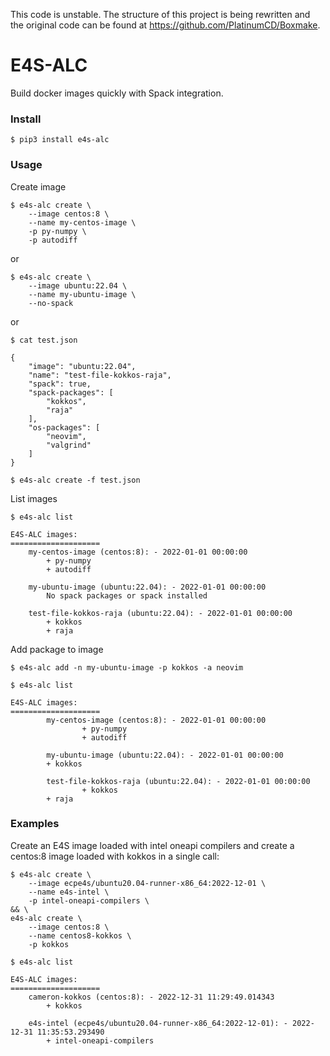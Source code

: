 This code is unstable. The structure of this project is being rewritten and the original code can be found at https://github.com/PlatinumCD/Boxmake.

# E4S-ALC

Build docker images quickly with Spack integration.

### Install

```
$ pip3 install e4s-alc
```

### Usage

Create image

```
$ e4s-alc create \
	--image centos:8 \
	--name my-centos-image \
	-p py-numpy \
	-p autodiff
```
or
```
$ e4s-alc create \
	--image ubuntu:22.04 \
	--name my-ubuntu-image \
	--no-spack
```
or
```
$ cat test.json

{
	"image": "ubuntu:22.04",
	"name": "test-file-kokkos-raja",
	"spack": true,
	"spack-packages": [
		"kokkos",
		"raja"
	],
	"os-packages": [
		"neovim",
		"valgrind"
	]
}

$ e4s-alc create -f test.json
```

List images

```
$ e4s-alc list

E4S-ALC images:
====================
	my-centos-image (centos:8): - 2022-01-01 00:00:00
		+ py-numpy
		+ autodiff

	my-ubuntu-image (ubuntu:22.04): - 2022-01-01 00:00:00
		No spack packages or spack installed

	test-file-kokkos-raja (ubuntu:22.04): - 2022-01-01 00:00:00
		+ kokkos
		+ raja
```

Add package to image

```
$ e4s-alc add -n my-ubuntu-image -p kokkos -a neovim

$ e4s-alc list

E4S-ALC images:
====================
        my-centos-image (centos:8): - 2022-01-01 00:00:00
                + py-numpy
                + autodiff

        my-ubuntu-image (ubuntu:22.04): - 2022-01-01 00:00:00
		+ kokkos

        test-file-kokkos-raja (ubuntu:22.04): - 2022-01-01 00:00:00
                + kokkos
		+ raja

```

### Examples

Create an E4S image loaded with intel oneapi compilers and create a centos:8 image loaded with kokkos in a single call:
```
$ e4s-alc create \
	--image ecpe4s/ubuntu20.04-runner-x86_64:2022-12-01 \
	--name e4s-intel \
	-p intel-oneapi-compilers \ 
&& \
e4s-alc create \
	--image centos:8 \
	--name centos8-kokkos \
	-p kokkos 

$ e4s-alc list

E4S-ALC images:
====================
	cameron-kokkos (centos:8): - 2022-12-31 11:29:49.014343
		+ kokkos

	e4s-intel (ecpe4s/ubuntu20.04-runner-x86_64:2022-12-01): - 2022-12-31 11:35:53.293490
		+ intel-oneapi-compilers
```

